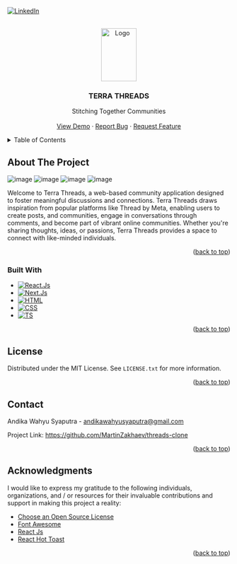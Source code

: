 <a name="readme-top"></a>



<!-- PROJECT SHIELDS -->
<!--
*** I'm using markdown "reference style" links for readability.
*** Reference links are enclosed in brackets [ ] instead of parentheses ( ).
*** See the bottom of this document for the declaration of the reference variables
*** for contributors-url, forks-url, etc. This is an optional, concise syntax you may use.
*** https://www.markdownguide.org/basic-syntax/#reference-style-links
-->
[![LinkedIn][linkedin-shield]][linkedin-url]

<!-- PROJECT LOGO -->
<br />
<div align="center">
  <a href="https://github.com/othneildrew/Best-README-Template">
    <img src="https://github.com/MartinZakhaev/threads-clone/assets/78039794/58044c43-cfeb-4d68-82c1-7a0956da3dce" alt="Logo" width="80" height="120">
  </a>

  <h3 align="center">TERRA THREADS</h3>

  <p align="center">
    Stitching Together Communities
    <br />
    <br />
    <a href="https://threads-clone-kappa.vercel.app/sign-in">View Demo</a>
    ·
    <a href="https://github.com/MartinZakhaev/threads-clone/issues">Report Bug</a>
    ·
    <a href="https://github.com/MartinZakhaev/threads-clone/issues">Request Feature</a>
  </p>
</div>



<!-- TABLE OF CONTENTS -->
<details>
  <summary>Table of Contents</summary>
  <ol>
    <li>
      <a href="#about-the-project">About The Project</a>
      <ul>
        <li><a href="#built-with">Built With</a></li>
      </ul>
    </li>
    <li><a href="#license">License</a></li>
    <li><a href="#contact">Contact</a></li>
    <li><a href="#acknowledgments">Acknowledgments</a></li>
  </ol>
</details>



<!-- ABOUT THE PROJECT -->
## About The Project

![image](https://github.com/MartinZakhaev/threads-clone/assets/78039794/56dc4379-0e94-4a60-9b7b-8d0cc5d833e0)
![image](https://github.com/MartinZakhaev/threads-clone/assets/78039794/79f4431a-d3db-4c1d-a512-337ee4e39421)
![image](https://github.com/MartinZakhaev/threads-clone/assets/78039794/8378268d-3e88-4374-bb66-9814c52cbf0f)
![image](https://github.com/MartinZakhaev/threads-clone/assets/78039794/b46ddee6-1a68-4d66-9d6b-d3f3338eeb9e)

Welcome to Terra Threads, a web-based community application designed to foster meaningful discussions and connections. Terra Threads draws inspiration from popular platforms like Thread by Meta, enabling users to create posts, and communities, engage in conversations through comments, and become part of vibrant online communities. Whether you're sharing thoughts, ideas, or passions, Terra Threads provides a space to connect with like-minded individuals.

<p align="right">(<a href="#readme-top">back to top</a>)</p>

### Built With

* [![React.Js][React.Js]][React-url]
* [![Next.Js][Next.Js]][Next-url]
* [![HTML][HTML5]][HTML-url]
* [![CSS][CSS3]][CSS-url]
* [![TS][TypeScript]][TS-url]

<p align="right">(<a href="#readme-top">back to top</a>)</p>



<!-- LICENSE -->
## License

Distributed under the MIT License. See `LICENSE.txt` for more information.

<p align="right">(<a href="#readme-top">back to top</a>)</p>



<!-- CONTACT -->
## Contact

Andika Wahyu Syaputra - andikawahyusyaputra@gmail.com

Project Link: https://github.com/MartinZakhaev/threads-clone

<p align="right">(<a href="#readme-top">back to top</a>)</p>



<!-- ACKNOWLEDGMENTS -->
## Acknowledgments

I would like to express my gratitude to the following individuals, organizations, and / or resources for their invaluable contributions and support in making this project a reality:

* [Choose an Open Source License](https://choosealicense.com)
* [Font Awesome](https://fontawesome.com)
* [React Js](https://react.dev/)
* [React Hot Toast](https://react-hot-toast.com/)

<p align="right">(<a href="#readme-top">back to top</a>)</p>



<!-- MARKDOWN LINKS & IMAGES -->
<!-- https://www.markdownguide.org/basic-syntax/#reference-style-links -->
[license-shield]: https://img.shields.io/github/license/othneildrew/Best-README-Template.svg?style=for-the-badge
[license-url]: https://github.com/othneildrew/Best-README-Template/blob/master/LICENSE.txt
[linkedin-shield]: https://img.shields.io/badge/-LinkedIn-black.svg?style=for-the-badge&logo=linkedin&colorB=555
[linkedin-url]: https://www.linkedin.com/in/andika-wahyu-syaputra/
[React.Js]: https://img.shields.io/badge/React-20232A?style=for-the-badge&logo=react&logoColor=61DAFB
[React-url]: https://reactjs.org/
[Node.Js]: https://img.shields.io/badge/NodeJs-20232A?style=for-the-badge&logo=nodedotjs
[Node-url]: https://nodejs.org/en
[Express.Js]: https://img.shields.io/badge/Express-20232A?style=for-the-badge&logo=express
[Express-url]: https://expressjs.com/
[HTML5]: https://img.shields.io/badge/HTML-20232A?style=for-the-badge&logo=HTML5
[HTML-url]: https://developer.mozilla.org/en-US/docs/Web/HTML
[CSS3]: https://img.shields.io/badge/CSS-20232A?style=for-the-badge&logo=css3
[CSS-url]: https://developer.mozilla.org/en-US/docs/Web/CSS
[JavaScript]: https://img.shields.io/badge/JavaScript-20232A?style=for-the-badge&logo=javascript
[JS-url]: https://developer.mozilla.org/en-US/docs/Web/JavaScript
[Next.Js]: https://img.shields.io/badge/Next%20Js-20232A?style=for-the-badge&logo=next.js
[Next-url]: https://nextjs.org/
[TypeScript]: https://img.shields.io/badge/TypeScript-20232A?style=for-the-badge&logo=typescript
[TS-url]: https://www.typescriptlang.org/
 

